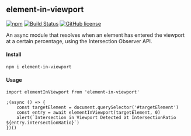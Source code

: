 ## element-in-viewport

[![npm](https://img.shields.io/npm/v/element-in-viewport.svg)](https://www.npmjs.com/package/element-in-viewport)
[![Build Status](https://travis-ci.com/smrubin/element-in-viewport.svg?branch=master)](https://travis-ci.com/smrubin/element-in-viewport)
[![GitHub license](https://img.shields.io/github/license/smrubin/element-in-viewport.svg)](https://github.com/smrubin/element-in-viewport/blob/master/LICENSE)

An async module that resolves when an element has entered the viewport at a certain percentage, using the Intersection Observer API.

#### Install

```
npm i element-in-viewport
```

#### Usage

```
import elementInViewport from 'element-in-viewport'

;(async () => {
    const targetElement = document.querySelector('#targetElement')
    const entry = await elementInViewport(targetElement, 0)
    alert(`Intersection in Viewport Detected at IntersectionRatio ${entry.intersectionRatio}`)
})()
```
